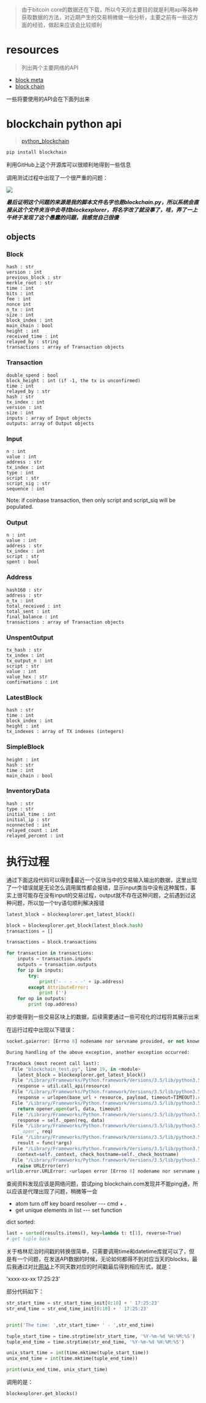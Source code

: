 > 由于bitcoin core的数据还在下载，所以今天的主要目的就是利用api等各种获取数据的方法，对近期产生的交易稍微做一些分析，主要之前有一些这方面的经验，做起来应该会比较顺利

# resources

> 列出两个主要网络的API

- [block meta]("https://blockmeta.com/docs#id_s1_s2-4")
- [block chain]("https://blockchain.info/zh-cn/api/blockchain_api")

一些将要使用的API会在下面列出来

# blockchain python api

> [python_blockchain]("https://github.com/blockchain/api-v1-client-python")

```python
pip install blockchain
```

利用GitHub上这个开源库可以很顺利地得到一些信息

调用测试过程中出现了一个很严重的问题：

![]("/image/error1.png")

**_最后证明这个问题的来源是我的脚本文件名字也是blockchain.py，所以系统会直接从这个文件夹当中去寻找blockexplorer，将名字改了就没事了，哇，弄了一上午终于发现了这个愚蠢的问题，我感觉自己很傻_**

## objects

### Block

```
hash : str
version : int
previous_block : str
merkle_root : str
time : int
bits : int
fee : int
nonce int
n_tx : int
size : int
block_index : int
main_chain : bool
height : int
received_time : int
relayed_by : string
transactions : array of Transaction objects
```

### Transaction

```
double_spend : bool
block_height : int (if -1, the tx is unconfirmed)
time : int
relayed_by : str
hash : str
tx_index : int
version : int
size : int
inputs : array of Input objects
outputs: array of Output objects
```

### Input

```
n : int
value : int
address : str
tx_index : int
type : int
script : str
script_sig : str
sequence : int
```

Note: if coinbase transaction, then only script and script_siq will be populated.

### Output

```
n : int
value : int
address : str
tx_index : int
script : str
spent : bool
```

### Address

```
hash160 : str
address : str
n_tx : int
total_received : int
total_sent : int
final_balance : int
transactions : array of Transaction objects
```

### UnspentOutput

```
tx_hash : str
tx_index : int
tx_output_n : int
script : str
value : int
value_hex : str
confirmations : int
```

### LatestBlock

```
hash : str
time : int
block_index : int
height : int
tx_indexes : array of TX indexes (integers)
```

### SimpleBlock

```
height : int
hash : str
time : int
main_chain : bool
```

### InventoryData

```
hash : str
type : str
initial_time : int
initial_ip : str
nconnected : int
relayed_count : int
relayed_percent : int
```

# 执行过程

通过下面这段代码可以得到最近一个区块当中的交易输入输出的数据，这里出现了一个错误就是无论怎么调用属性都会报错，显示input类当中没有这种属性，事实上很可能存在没有input的交易过程，output就不存在这种问题，之前遇到过这种问题，所以加一个try语句顺利解决报错

```python
latest_block = blockexplorer.get_latest_block()

block = blockexplorer.get_block(latest_block.hash)
transactions = []

transactions = block.transactions

for transaction in transactions:
    inputs = transaction.inputs
    outputs = transaction.outputs
    for ip in inputs:
        try:
            print('- - - - -' + ip.address)
        except AttributeError:
            print ('')
    for op in outputs:
        print (op.address)
```

初步能得到一些交易区块上的数据，后续需要通过一些可视化的过程将其展示出来

在运行过程中出现以下错误：

```python
socket.gaierror: [Errno 8] nodename nor servname provided, or not known

During handling of the above exception, another exception occurred:

Traceback (most recent call last):
  File "blockchain_test.py", line 19, in <module>
    latest_block = blockexplorer.get_latest_block()
  File "/Library/Frameworks/Python.framework/Versions/3.5/lib/python3.5/site-packages/blockchain/blockexplorer.py", line 100, in get_latest_block
    response = util.call_api(resource)
  File "/Library/Frameworks/Python.framework/Versions/3.5/lib/python3.5/site-packages/blockchain/util.py", line 25, in call_api
    response = urlopen(base_url + resource, payload, timeout=TIMEOUT).read()
  File "/Library/Frameworks/Python.framework/Versions/3.5/lib/python3.5/urllib/request.py", line 163, in urlopen
    return opener.open(url, data, timeout)
  File "/Library/Frameworks/Python.framework/Versions/3.5/lib/python3.5/urllib/request.py", line 466, in open
    response = self._open(req, data)
  File "/Library/Frameworks/Python.framework/Versions/3.5/lib/python3.5/urllib/request.py", line 484, in _open
    '_open', req)
  File "/Library/Frameworks/Python.framework/Versions/3.5/lib/python3.5/urllib/request.py", line 444, in _call_chain
    result = func(*args)
  File "/Library/Frameworks/Python.framework/Versions/3.5/lib/python3.5/urllib/request.py", line 1297, in https_open
    context=self._context, check_hostname=self._check_hostname)
  File "/Library/Frameworks/Python.framework/Versions/3.5/lib/python3.5/urllib/request.py", line 1256, in do_open
    raise URLError(err)
urllib.error.URLError: <urlopen error [Errno 8] nodename nor servname provided, or not known>
```

查阅资料发现应该是网络问题，尝试ping blockchain.com发现并不能ping通，所以应该是代理出现了问题，稍微等一会

- atom turn off key board resolver --- cmd + .
- get unique elements in list --- set function

dict sorted:

```python
last = sorted(results.items(), key=lambda t: t[1], reverse=True)
# get tuple back
```

关于格林尼治时间戳的转换很简单，只需要调用time和datetime库就可以了，但是有一个问题，在发送API数据的时候，无论如何都得不到对应当天的blocks，最后我通过对比[网站]("https://blockchain.info/blocks/1487928323455")上不同天数对应的时间戳最后得到相应形式，就是：

'xxxx-xx-xx 17:25:23'

部分代码如下：

```python
str_start_time = str_start_time_init[0:10] + ' 17:25:23'
str_end_time = str_end_time_init[0:10] + ' 17:25:23'


print('The time: ',str_start_time+ ' - ',str_end_time)

tuple_start_time = time.strptime(str_start_time, '%Y-%m-%d %H:%M:%S')
tuple_end_time = time.strptime(str_end_time, '%Y-%m-%d %H:%M:%S')

unix_start_time = int(time.mktime(tuple_start_time))
unix_end_time = int(time.mktime(tuple_end_time))

print(unix_end_time, unix_start_time)
```

调用的是：

```python
blockexplorer.get_blocks()
```
